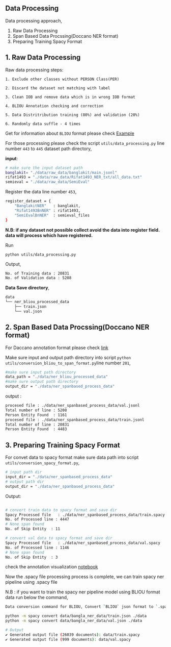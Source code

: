 ## Data Processing

Data processing approach,


1. Raw Data Processing
2. Span Based Data Procssing(Doccano NER format)
3. Preparing Training Spacy Format

<!-- This [IOB-tagging](https://en.wikipedia.org/wiki/Inside%E2%80%93outside%E2%80%93beginning_(tagging)) dataset need to filter bacause some line match with it's label and some are not match. -->
## 1. Raw Data Processing
Raw data processing steps:

    1. Exclude other classes without PERSON Class(PER)

    2. Discard the dataset not matching with label

    3. Clean IOB and remove data which is in wrong IOB format

    4. BLIOU Annotation checking and correction

    5. Data Distritribution training (80%) and validation (20%)

    6. Randomly data suffle - 4 times

Get for information about ```BLIOU``` format please check [Example](https://github.com/explosion/spaCy/blob/v2.3.5/examples/training/ner_example_data/ner-token-per-line.json)


For those processing please check the script ```utils/data_processing.py``` line number ```443``` to ```445``` dataset path directory, 

__input__:
```sh
# make sure the input dataset path
banglakit= "./data/raw_data/banglakit/main.jsonl"
rifat1493 = "./data/raw_data/Rifat1493_NER_txt/all_data.txt"
semieval = "./data/raw_data/SemiEval"

```

Register the data line number ```453```,

``` sh
register_dataset = {
    "BanglakitNER"   : banglakit,
    "Rifat1493BnNER" : rifat1493,
    "SemiEvalBnNER"  : semieval_files
}
```

__N.B: if any dataset not possible collect avoid the data into register field. data will process which have registered.__


Run
```
python utils/data_processing.py

```
Output,
```sh
No. of Training data : 20831
No. of Validation data : 5208

```
__Data Save directory__,

```sh
data
└── ner_bliou_processed_data
    ├── train.json
    └── val.json
```

## 2. Span Based Data Procssing(Doccano NER format)

For Daccano annotation format please check [link](https://doccano.github.io/doccano/tutorial/)

Make sure input and output path directory into script ```python utils/conversion_bliou_to_span_format.py```line number ```201```,

```sh
#make sure input path directory
data_path = "./data/ner_bliou_processed_data"
#make sure output path directory  
output_dir = "./data/ner_spanbased_process_data"
```

output : 
``` sh
procesed file : ./data/ner_spanbased_process_data/val.jsonl
Total number of line : 5208
Person Entity Found  : 1161
procesed file : ./data/ner_spanbased_process_data/train.jsonl
Total number of line : 20831
Person Entity Found  : 4483
```



## 3. Preparing Training Spacy Format

For convet data to spacy format make sure data path into script ```utils/conversion_spacy_format.py```,

``` sh
# input path dir
input_dir = "./data/ner_spanbased_process_data"
# output path dir
output_dir = "./data/ner_spanbased_process_data"
```


Output:
``` sh

# convert train data to spacy format and save dir
Spacy Processed file   : ./data/ner_spanbased_process_data/train.spacy
No. of Processed line : 4447
# None span found 
No. of Skip Entity  : 11

# convert val data to spacy format and save dir
Spacy Processed file   : ./data/ner_spanbased_process_data/val.spacy
No. of Processed line : 1146
# None span found
No. of Skip Entity  : 3
```

check the annotation visualization [notebook](../training/example/data_annotation_visulization.ipynb)

Now the .spacy file processing process is complete, we can train spacy ner pipeline using .spacy file




N.B : if you want to train the spacy ner pipeline model using BLIOU format data run below the command,

```sh
Data conversion command for BLIOU, Convert `BLIOU` json format to `.spacy` data format

python -m spacy convert data/bangla_ner_data/train.json ./data
python -m spacy convert data/bangla_ner_data/val.json ./data

# Output
✔ Generated output file (26039 documents): data/train.spacy
✔ Generated output file (999 documents): data/val.spacy
```